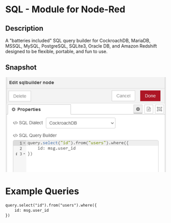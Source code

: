 # SQL - Module for Node-Red #

## Description ##

A "batteries included" SQL query builder for CockroachDB, MariaDB, MSSQL, MySQL, PostgreSQL, SQLite3, Oracle DB, and Amazon Redshift designed to be flexible, portable, and fun to use.

## Snapshot ##

<img src="./snapshots/20211121143000.png" />

# Example Queries

```
query.select("id").from("users").where({
    id: msg.user_id
})
```